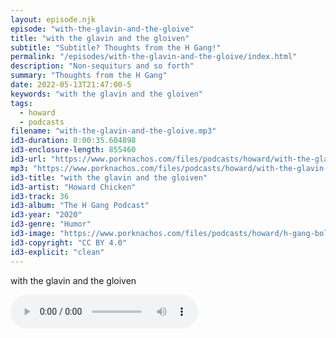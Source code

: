 ```yaml
---
layout: episode.njk
episode: "with-the-glavin-and-the-gloive"
title: "with the glavin and the gloiven"
subtitle: "Subtitle? Thoughts from the H Gang!"
permalink: "/episodes/with-the-glavin-and-the-gloive/index.html"
description: "Non-sequiturs and so forth"
summary: "Thoughts from the H Gang"
date: 2022-05-13T21:47:00-5
keywords: "with the glavin and the gloiven"
tags:
  - howard
  - podcasts
filename: "with-the-glavin-and-the-gloive.mp3"
id3-duration: 0:00:35.604898
id3-enclosure-length: 855460
id3-url: "https://www.porknachos.com/files/podcasts/howard/with-the-glavin-and-the-gloive.mp3"
mp3: "https://www.porknachos.com/files/podcasts/howard/with-the-glavin-and-the-gloive.mp3"
id3-title: "with the glavin and the gloiven"
id3-artist: "Howard Chicken"
id3-track: 36
id3-album: "The H Gang Podcast"
id3-year: "2020"
id3-genre: "Humor"
id3-image: "https://www.porknachos.com/files/podcasts/howard/h-gang-bold.jpg"
id3-copyright: "CC BY 4.0"
id3-explicit: "clean"
---
```

with the glavin and the gloiven

<audio controls>
  <source src="https://www.porknachos.com/files/podcasts/howard/with-the-glavin-and-the-gloive.mp3">
</audio>

